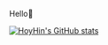 Hello👋

[![HoyHin's GitHub stats](https://github-readme-stats.vercel.app/api?username=H-Ra252)](https://github.com/anuraghazra/github-readme-stats&show_icons=true&theme=dark)


